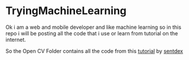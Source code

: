 # TryingMachineLearning

Ok i am a web and mobile developer and like machine learning so in this repo i will be posting all the code that i use or learn from tutorial 
on the internet.

So the Open CV Folder contains all the code from this [tutorial](https://www.youtube.com/watch?v=Z78zbnLlPUA&list=PLQVvvaa0QuDdttJXlLtAJxJetJcqmqlQq&index=1) by 
[sentdex](https://github.com/Sentdex)
